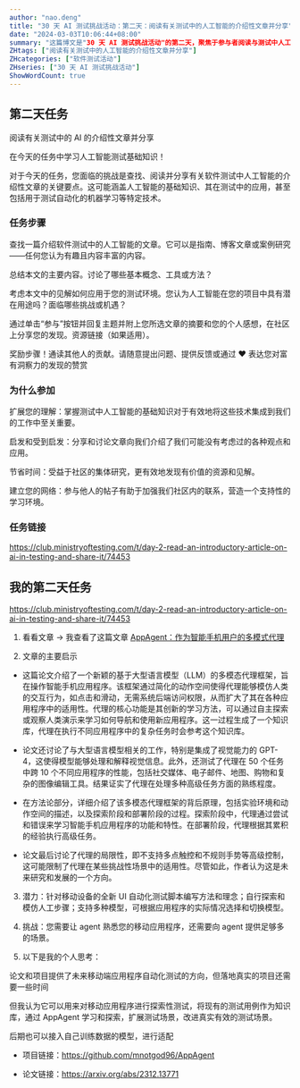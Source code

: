 ```yaml
---
author: "nao.deng"
title: "30 天 AI 测试挑战活动：第二天：阅读有关测试中的人工智能的介绍性文章并分享"
date: "2024-03-03T10:06:44+08:00"
summary: "这篇博文是"30 天 AI 测试挑战活动"的第二天，聚焦于参与者阅读与测试中人工智能相关的介绍性文章并分享的环节。博文或许包含了作者对所阅读文章的总结和个人观点，分享了在测试领域中应用人工智能的潜在好处和挑战。通过这样的分享，读者能够更好地理解 AI 在测试中的应用，并促使其他参与者共享他们的见解，促进博文的互动性。这个系列活动有望为测试专业人士提供一个深入了解 AI 测试的平台。"
ZHtags: ["阅读有关测试中的人工智能的介绍性文章并分享"]
ZHcategories: ["软件测试活动"]
ZHseries: ["30 天 AI 测试挑战活动"]
ShowWordCount: true
---
```



## 第二天任务

阅读有关测试中的 AI 的介绍性文章并分享

在今天的任务中学习人工智能测试基础知识！

对于今天的任务，您面临的挑战是查找、阅读并分享有关软件测试中人工智能的介绍性文章的关键要点。这可能涵盖人工智能的基础知识、其在测试中的应用，甚至包括用于测试自动化的机器学习等特定技术。

### 任务步骤

查找一篇介绍软件测试中的人工智能的文章。它可以是指南、博客文章或案例研究——任何您认为有趣且内容丰富的内容。

总结本文的主要内容。讨论了哪些基本概念、工具或方法？

考虑本文中的见解如何应用于您的测试环境。您认为人工智能在您的项目中具有潜在用途吗？面临哪些挑战或机遇？

通过单击“参与”按钮并回复主题并附上您所选文章的摘要和您的个人感想，在社区上分享您的发现。资源链接（如果适用）。

奖励步骤！通读其他人的贡献。请随意提出问题、提供反馈或通过 ❤️ 表达您对富有洞察力的发现的赞赏

### 为什么参加

扩展您的理解：掌握测试中人工智能的基础知识对于有效地将这些技术集成到我们的工作中至关重要。

启发和受到启发：分享和讨论文章向我们介绍了我们可能没有考虑过的各种观点和应用。

节省时间：受益于社区的集体研究，更有效地发现有价值的资源和见解。

建立您的网络：参与他人的帖子有助于加强我们社区内的联系，营造一个支持性的学习环境。

### 任务链接

<https://club.ministryoftesting.com/t/day-2-read-an-introductory-article-on-ai-in-testing-and-share-it/74453>

## 我的第二天任务

<https://club.ministryoftesting.com/t/day-2-read-an-introductory-article-on-ai-in-testing-and-share-it/74453>

1. 看看文章 → 我查看了这篇文章 [AppAgent：作为智能手机用户的多模式代理
](https://arxiv.org/html/2312.13771v2)

2. 文章的主要启示

- 这篇论文介绍了一个新颖的基于大型语言模型（LLM）的多模态代理框架，旨在操作智能手机应用程序。该框架通过简化的动作空间使得代理能够模仿人类的交互行为，如点击和滑动，无需系统后端访问权限，从而扩大了其在各种应用程序中的适用性。代理的核心功能是其创新的学习方法，可以通过自主探索或观察人类演示来学习如何导航和使用新应用程序。这一过程生成了一个知识库，代理在执行不同应用程序中的复杂任务时会参考这个知识库。

- 论文还讨论了与大型语言模型相关的工作，特别是集成了视觉能力的 GPT-4，这使得模型能够处理和解释视觉信息。此外，还测试了代理在 50 个任务中跨 10 个不同应用程序的性能，包括社交媒体、电子邮件、地图、购物和复杂的图像编辑工具。结果证实了代理在处理多种高级任务方面的熟练程度。

- 在方法论部分，详细介绍了该多模态代理框架的背后原理，包括实验环境和动作空间的描述，以及探索阶段和部署阶段的过程。探索阶段中，代理通过尝试和错误来学习智能手机应用程序的功能和特性。在部署阶段，代理根据其累积的经验执行高级任务。

- 论文最后讨论了代理的局限性，即不支持多点触控和不规则手势等高级控制，这可能限制了代理在某些挑战性场景中的适用性。尽管如此，作者认为这是未来研究和发展的一个方向。

3. 潜力：针对移动设备的全新 UI 自动化测试脚本编写方法和理念；自行探索和模仿人工步骤；支持多种模型，可根据应用程序的实际情况选择和切换模型。

4. 挑战：您需要让 agent 熟悉您的移动应用程序，还需要向 agent 提供足够多的场景。

5. 以下是我的个人思考：

论文和项目提供了未来移动端应用程序自动化测试的方向，但落地真实的项目还需要一些时间

但我认为它可以用来对移动应用程序进行探索性测试，将现有的测试用例作为知识库，通过 AppAgent 学习和探索，扩展测试场景，改进真实有效的测试场景。

后期也可以接入自己训练数据的模型，进行适配

- 项目链接：<https://github.com/mnotgod96/AppAgent>

- 论文链接：<https://arxiv.org/abs/2312.13771>